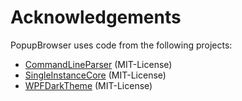 # Acknowledgements

PopupBrowser uses code from the following projects:

* [CommandLineParser](https://github.com/commandlineparser/commandline) (MIT-License)
* [SingleInstanceCore](https://github.com/soheilkd/SingleInstanceCore) (MIT-License)
* [WPFDarkTheme](https://github.com/AngryCarrot789/WPFDarkTheme) (MIT-License)